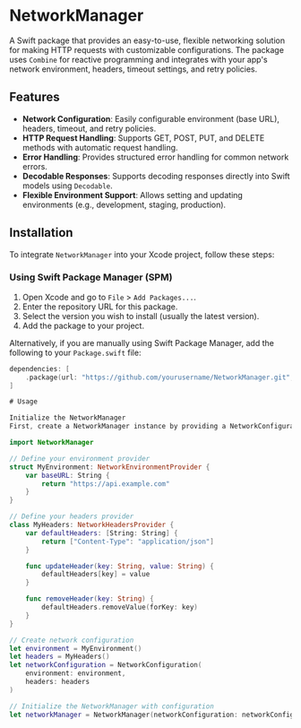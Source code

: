 # NetworkManager

A Swift package that provides an easy-to-use, flexible networking solution for making HTTP requests with customizable configurations. The package uses `Combine` for reactive programming and integrates with your app's network environment, headers, timeout settings, and retry policies.

## Features

- **Network Configuration**: Easily configurable environment (base URL), headers, timeout, and retry policies.
- **HTTP Request Handling**: Supports GET, POST, PUT, and DELETE methods with automatic request handling.
- **Error Handling**: Provides structured error handling for common network errors.
- **Decodable Responses**: Supports decoding responses directly into Swift models using `Decodable`.
- **Flexible Environment Support**: Allows setting and updating environments (e.g., development, staging, production).

## Installation

To integrate `NetworkManager` into your Xcode project, follow these steps:

### Using Swift Package Manager (SPM)

1. Open Xcode and go to `File` > `Add Packages...`.
2. Enter the repository URL for this package.
3. Select the version you wish to install (usually the latest version).
4. Add the package to your project.

Alternatively, if you are manually using Swift Package Manager, add the following to your `Package.swift` file:

```swift
dependencies: [
    .package(url: "https://github.com/yourusername/NetworkManager.git", from: "1.0.0")
]

# Usage

Initialize the NetworkManager
First, create a NetworkManager instance by providing a NetworkConfiguration with a specific environment and headers.

import NetworkManager

// Define your environment provider
struct MyEnvironment: NetworkEnvironmentProvider {
    var baseURL: String {
        return "https://api.example.com"
    }
}

// Define your headers provider
class MyHeaders: NetworkHeadersProvider {
    var defaultHeaders: [String: String] {
        return ["Content-Type": "application/json"]
    }

    func updateHeader(key: String, value: String) {
        defaultHeaders[key] = value
    }

    func removeHeader(key: String) {
        defaultHeaders.removeValue(forKey: key)
    }
}

// Create network configuration
let environment = MyEnvironment()
let headers = MyHeaders()
let networkConfiguration = NetworkConfiguration(
    environment: environment,
    headers: headers
)

// Initialize the NetworkManager with configuration
let networkManager = NetworkManager(networkConfiguration: networkConfiguration)

